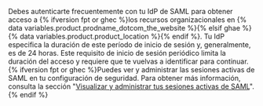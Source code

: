 Debes autenticarte frecuentemente con tu IdP de SAML para obtener acceso a {% ifversion fpt or ghec %}los recursos organizacionales en {% data variables.product.prodname_dotcom_the_website %}{% elsif ghae %}{% data variables.product.product_location %}{% endif %}. Tu IdP especifica la duración de este período de inicio de sesión y, generalmente, es de 24 horas. Este requisito de inicio de sesión periódico limita la duración del acceso y requiere que te vuelvas a identificar para continuar. {% ifversion fpt or ghec %}Puedes ver y administrar las sesiones activas de SAML en tu configuración de seguridad. Para obtener más información, consulta la sección "[Visualizar y administrar tus sesiones activas de SAML](/articles/viewing-and-managing-your-active-saml-sessions)".{% endif %}
